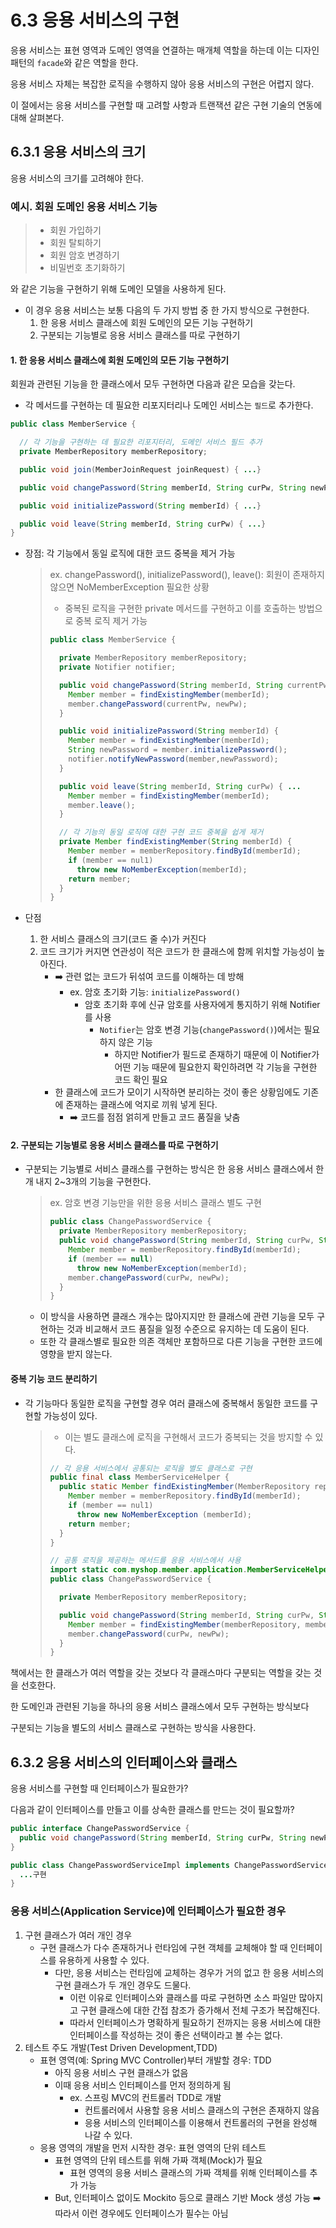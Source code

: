 # 6.3 응용 서비스의 구현

응용 서비스는 표현 영역과 도메인 영역을 연결하는 매개체 역할을 하는데 이는 디자인 패턴의 `facade`와 같은 역할을 한다. 

응용 서비스 자체는 복잡한 로직을 수행하지 않아 응용 서비스의 구현은 어렵지 않다. 

이 절에서는 응용 서비스를 구현할 때 고려할 사항과 트랜잭션 같은 구현 기술의 연동에 대해 살펴본다.

## 6.3.1 응용 서비스의 크기

응용 서비스의 크기를 고려해야 한다. 

### 예시. 회원 도메인 응용 서비스 기능
> - 회원 가입하기
> - 회원 탈퇴하기
> - 회원 암호 변경하기
> - 비밀번호 초기화하기

와 같은 기능을 구현하기 위해 도메인 모델을 사용하게 된다.

- 이 경우 응용 서비스는 보통 다음의 두 가지 방법 중 한 가지 방식으로 구현한다. 
  1. 한 응용 서비스 클래스에 회원 도메인의 모든 기능 구현하기
  2. 구분되는 기능별로 응용 서비스 클래스를 따로 구현하기

#### 1. 한 응용 서비스 클래스에 회원 도메인의 모든 기능 구현하기

회원과 관련된 기능을 한 클래스에서 모두 구현하면 다음과 같은 모습을 갖는다.

- 각 메서드를 구현하는 데 필요한 리포지터리나 도메인 서비스는 `필드`로 추가한다.

```java
public class MemberService {

  // 각 기능을 구현하는 데 필요한 리포지터리, 도메인 서비스 필드 추가
  private MemberRepository memberRepository;

  public void join(MemberJoinRequest joinRequest) { ...}

  public void changePassword(String memberId, String curPw, String newPw) { ...}

  public void initializePassword(String memberId) { ...}

  public void leave(String memberId, String curPw) { ...}
}
```
- 장점: 각 기능에서 동일 로직에 대한 코드 중복을 제거 가능

  > ex. changePassword(), initializePassword(), leave(): 회원이 존재하지 않으면 NoMemberException 필요한 상황
  >    - 중복된 로직을 구현한 private 메서드를 구현하고 이를 호출하는 방법으로 중복 로직 제거 가능
  >  
  >    ```java
  >    public class MemberService {
  >  
  >      private MemberRepository memberRepository;
  >      private Notifier notifier;
  >  
  >      public void changePassword(String memberId, String currentPw, String newPw) {
  >        Member member = findExistingMember(memberId);
  >        member.changePassword(currentPw, newPw);
  >      }
  >  
  >      public void initializePassword(String memberId) {
  >        Member member = findExistingMember(memberId);
  >        String newPassword = member.initializePassword();
  >        notifier.notifyNewPassword(member,newPassword);
  >      }
  >  
  >      public void leave(String memberId, String curPw) { ...
  >        Member member = findExistingMember(memberId);
  >        member.leave();
  >      }
  >  
  >      // 각 기능의 동일 로직에 대한 구현 코드 중복을 쉽게 제거
  >      private Member findExistingMember(String memberId) {
  >        Member member = memberRepository.findById(memberId);
  >        if (member == nul1)
  >          throw new NoMemberException(memberId);
  >        return member;
  >      }
  >    }
  >    ```

- 단점
  1. 한 서비스 클래스의 크기(코드 줄 수)가 커진다 
  2. 코드 크기가 커지면 연관성이 적은 코드가 한 클래스에 함께 위치할 가능성이 높아진다.
     - ➡️ 관련 없는 코드가 뒤섞여 코드를 이해하는 데 방해
         - ex. 암호 초기화 기능: `initializePassword()`
           - 암호 초기화 후에 신규 암호를 사용자에게 통지하기 위해 Notifier를 사용
             - `Notifier`는 암호 변경 기능(`changePassword()`)에서는 필요하지 않은 기능
               - 하지만 Notifier가 필드로 존재하기 때문에 이 Notifier가 어떤 기능 때문에 필요한지 확인하려면 각 기능을 구현한 코드 확인 필요
     - 한 클래스에 코드가 모이기 시작하면 분리하는 것이 좋은 상황임에도 기존에 존재하는 클래스에 억지로 끼워 넣게 된다. 
       - ➡️ 코드를 점점 얽히게 만들고 코드 품질을 낮춤

#### 2. 구분되는 기능별로 응용 서비스 클래스를 따로 구현하기
- 구분되는 기능별로 서비스 클래스를 구현하는 방식은 한 응용 서비스 클래스에서 한 개 내지 2~3개의 기능을 구현한다. 
    > ex. 암호 변경 기능만을 위한 응용 서비스 클래스 별도 구현
    >
    > ```java
    > public class ChangePasswordService {
    >   private MemberRepository memberRepository;
    >   public void changePassword(String memberId, String curPw, String newPw) {
    >     Member member = memberRepository.findById(memberId);
    >     if (member == null)
    >       throw new NoMemberException(memberId);
    >     member.changePassword(curPw, newPw);
    >   }
    > }
    > ```
  - 이 방식을 사용하면 클래스 개수는 많아지지만 한 클래스에 관련 기능을 모두 구현하는 것과 비교해서 코드 품질을 일정 수준으로 유지하는 데 도움이 된다. 
  - 또한 각 클래스별로 필요한 의존 객체만 포함하므로 다른 기능을 구현한 코드에 영향을 받지 않는다. 

#### 중복 기능 코드 분리하기
- 각 기능마다 동일한 로직을 구현할 경우 여러 클래스에 중복해서 동일한 코드를 구현할 가능성이 있다. 
  > - 이는 별도 클래스에 로직을 구현해서 코드가 중복되는 것을 방지할 수 있다.
  >  
  > ```java
  > // 각 응용 서비스에서 공통되는 로직을 별도 클래스로 구현
  > public final class MemberServiceHelper {
  >   public static Member findExistingMember(MemberRepository repo, String memberId) {
  >     Member member = memberRepository.findById(memberId);
  >     if (member == nul1)
  >       throw new NoMemberException (memberId);
  >     return member;
  >   }
  > }
  > ```
  > ```java
  > // 공통 로직을 제공하는 메서드를 응용 서비스에서 사용
  > import static com.myshop.member.application.MemberServiceHelper.*;
  > public class ChangePasswordService {
  > 
  >   private MemberRepository memberRepository;
  > 
  >   public void changePassword(String memberId, String curPw, String newPw) {
  >     Member member = findExistingMember(memberRepository, memberId);
  >     member.changePassword(curPw, newPw);
  >   }
  > }
  > ```

책에서는 한 클래스가 여러 역할을 갖는 것보다 각 클래스마다 구분되는 역할을 갖는 것을 선호한다. 

한 도메인과 관련된 기능을 하나의 응용 서비스 클래스에서 모두 구현하는 방식보다 

구분되는 기능을 별도의 서비스 클래스로 구현하는 방식을 사용한다.

## 6.3.2 응용 서비스의 인터페이스와 클래스

응용 서비스를 구현할 때 인터페이스가 필요한가? 

다음과 같이 인터페이스를 만들고 이를 상속한 클래스를 만드는 것이 필요할까?

```java
public interface ChangePasswordService {
  public void changePassword(String memberId, String curPw, String newPw);
}
```
```java
public class ChangePasswordServiceImpl implements ChangePasswordService {
  ...구현
}
```

### 응용 서비스(Application Service)에 인터페이스가 필요한 경우

1. 구현 클래스가 여러 개인 경우
   - 구현 클래스가 다수 존재하거나 런타임에 구현 객체를 교체해야 할 때 인터페이스를 유용하게 사용할 수 있다. 
     - 다만, 응용 서비스는 런타임에 교체하는 경우가 거의 없고 한 응용 서비스의 구현 클래스가 두 개인 경우도 드물다.
       - 이런 이유로 인터페이스와 클래스를 따로 구현하면 소스 파일만 많아지고 구현 클래스에 대한 간접 참조가 증가해서 전체 구조가 복잡해진다. 
       - 따라서 인터페이스가 명확하게 필요하기 전까지는 응용 서비스에 대한 인터페이스를 작성하는 것이 좋은 선택이라고 볼 수는 없다.
2. 테스트 주도 개발(Test Driven Development,TDD)
   - 표현 영역(예: Spring MVC Controller)부터 개발할 경우: TDD
     - 아직 응용 서비스 구현 클래스가 없음
     - 이때 응용 서비스 인터페이스를 먼저 정의하게 됨 
       - ex. 스프링 MVC의 컨트롤러 TDD로 개발
         - 컨트롤러에서 사용할 응용 서비스 클래스의 구현은 존재하지 않음
         - 응용 서비스의 인터페이스를 이용해서 컨트롤러의 구현을 완성해 나갈 수 있다.
   - 응용 영역의 개발을 먼저 시작한 경우: 표현 영역의 단위 테스트
     - 표현 영역의 단위 테스트를 위해 가짜 객체(Mock)가 필요
       - 표현 영역의 응용 서비스 클래스의 가짜 객체를 위해 인터페이스를 추가 가능 
     - But, 인터페이스 없이도 Mockito 등으로 클래스 기반 Mock 생성 가능 ➡️ 따라서 이런 경우에도 인터페이스가 필수는 아님